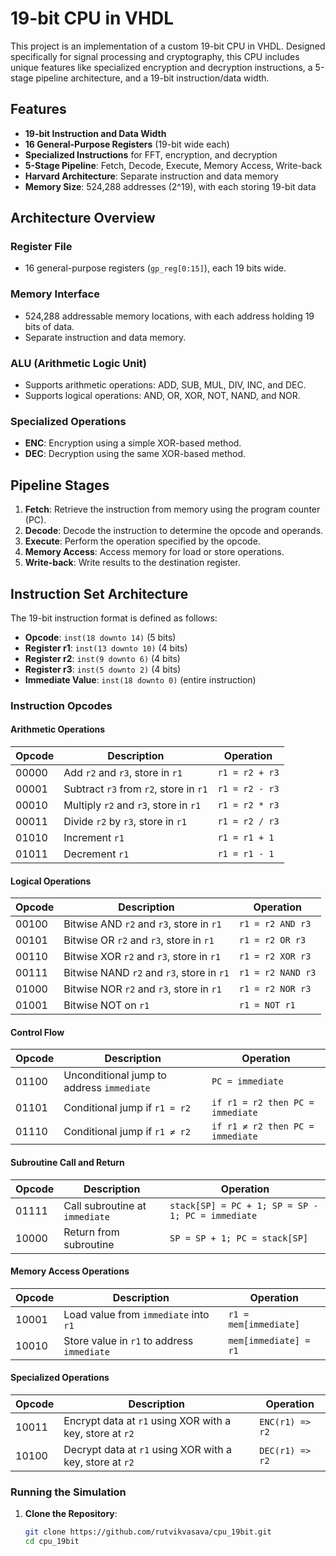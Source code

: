 # 19-bit CPU in VHDL

This project is an implementation of a custom 19-bit CPU in VHDL. Designed specifically for signal processing and cryptography, this CPU includes unique features like specialized encryption and decryption instructions, a 5-stage pipeline architecture, and a 19-bit instruction/data width. 

## Features

- **19-bit Instruction and Data Width**
- **16 General-Purpose Registers** (19-bit wide each)
- **Specialized Instructions** for FFT, encryption, and decryption
- **5-Stage Pipeline**: Fetch, Decode, Execute, Memory Access, Write-back
- **Harvard Architecture**: Separate instruction and data memory
- **Memory Size**: 524,288 addresses (2^19), with each storing 19-bit data

## Architecture Overview

### Register File
- 16 general-purpose registers (`gp_reg[0:15]`), each 19 bits wide.

### Memory Interface
- 524,288 addressable memory locations, with each address holding 19 bits of data.
- Separate instruction and data memory.

### ALU (Arithmetic Logic Unit)
- Supports arithmetic operations: ADD, SUB, MUL, DIV, INC, and DEC.
- Supports logical operations: AND, OR, XOR, NOT, NAND, and NOR.

### Specialized Operations
- **ENC**: Encryption using a simple XOR-based method.
- **DEC**: Decryption using the same XOR-based method.

## Pipeline Stages

1. **Fetch**: Retrieve the instruction from memory using the program counter (PC).
2. **Decode**: Decode the instruction to determine the opcode and operands.
3. **Execute**: Perform the operation specified by the opcode.
4. **Memory Access**: Access memory for load or store operations.
5. **Write-back**: Write results to the destination register.

## Instruction Set Architecture

The 19-bit instruction format is defined as follows:
- **Opcode**: `inst(18 downto 14)` (5 bits)
- **Register r1**: `inst(13 downto 10)` (4 bits)
- **Register r2**: `inst(9 downto 6)` (4 bits)
- **Register r3**: `inst(5 downto 2)` (4 bits)
- **Immediate Value**: `inst(18 downto 0)` (entire instruction)

### Instruction Opcodes

#### Arithmetic Operations

| Opcode | Description                             | Operation              |
|--------|-----------------------------------------|------------------------|
| 00000  | Add `r2` and `r3`, store in `r1`        | `r1 = r2 + r3`         |
| 00001  | Subtract `r3` from `r2`, store in `r1`  | `r1 = r2 - r3`         |
| 00010  | Multiply `r2` and `r3`, store in `r1`   | `r1 = r2 * r3`         |
| 00011  | Divide `r2` by `r3`, store in `r1`      | `r1 = r2 / r3`         |
| 01010  | Increment `r1`                          | `r1 = r1 + 1`          |
| 01011  | Decrement `r1`                          | `r1 = r1 - 1`          |

#### Logical Operations

| Opcode | Description                             | Operation              |
|--------|-----------------------------------------|------------------------|
| 00100  | Bitwise AND `r2` and `r3`, store in `r1` | `r1 = r2 AND r3`      |
| 00101  | Bitwise OR `r2` and `r3`, store in `r1`  | `r1 = r2 OR r3`       |
| 00110  | Bitwise XOR `r2` and `r3`, store in `r1` | `r1 = r2 XOR r3`      |
| 00111  | Bitwise NAND `r2` and `r3`, store in `r1` | `r1 = r2 NAND r3`    |
| 01000  | Bitwise NOR `r2` and `r3`, store in `r1`  | `r1 = r2 NOR r3`     |
| 01001  | Bitwise NOT on `r1`                      | `r1 = NOT r1`         |

#### Control Flow

| Opcode | Description                             | Operation              |
|--------|-----------------------------------------|------------------------|
| 01100  | Unconditional jump to address `immediate` | `PC = immediate`    |
| 01101  | Conditional jump if `r1 = r2`            | `if r1 = r2 then PC = immediate` |
| 01110  | Conditional jump if `r1 ≠ r2`            | `if r1 ≠ r2 then PC = immediate` |

#### Subroutine Call and Return

| Opcode | Description                             | Operation              |
|--------|-----------------------------------------|------------------------|
| 01111  | Call subroutine at `immediate`           | `stack[SP] = PC + 1; SP = SP - 1; PC = immediate` |
| 10000  | Return from subroutine                   | `SP = SP + 1; PC = stack[SP]` |

#### Memory Access Operations

| Opcode | Description                             | Operation              |
|--------|-----------------------------------------|------------------------|
| 10001  | Load value from `immediate` into `r1`   | `r1 = mem[immediate]`  |
| 10010  | Store value in `r1` to address `immediate` | `mem[immediate] = r1` |

#### Specialized Operations

| Opcode | Description                             | Operation              |
|--------|-----------------------------------------|------------------------|
| 10011  | Encrypt data at `r1` using XOR with a key, store at `r2` | `ENC(r1) => r2` |
| 10100  | Decrypt data at `r1` using XOR with a key, store at `r2` | `DEC(r1) => r2` |

### Running the Simulation

1. **Clone the Repository**:
   ```bash
   git clone https://github.com/rutvikvasava/cpu_19bit.git
   cd cpu_19bit
